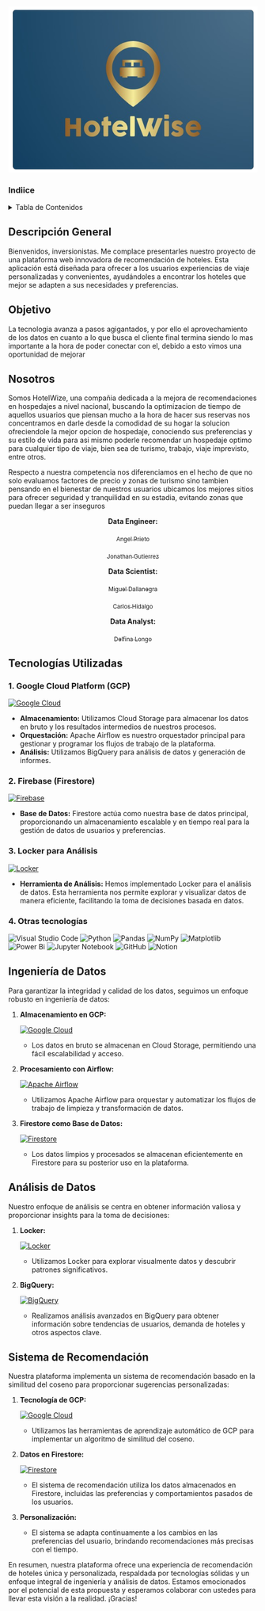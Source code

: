 <div align="center">

![wink](src\logo\Hotelwise.PNG)
</div>


### Indiice
<!-- TABLE OF CONTENTS -->
<details>
  <summary>Tabla de Contenidos</summary>
  <ol>
    <li><a href="#descripción-general">Descripción General</a></li>
    <li><a href="#objetivo">Objetivo</a></li>
    <li><a href="#nosotros">Nosotros</a></li>
    <li><a href="#tecnologías-utilizadas">Tecnologías utilizadas</a></li>
    <li><a href="#ingeniería-de-datos">Ingeniería de Datos</a></li>
    <li><a href="#análisis-de-datos">Análisis de Datos</a></li>
    <li><a href="#sistema-de-recomendación">Sistema de Recomendación</a></li>
  </ol>
</details>

## Descripción General

Bienvenidos, inversionistas. Me complace presentarles nuestro proyecto de una plataforma web innovadora de recomendación de hoteles. Esta aplicación está diseñada para ofrecer a los usuarios experiencias de viaje personalizadas y convenientes, ayudándoles a encontrar los hoteles que mejor se adapten a sus necesidades y preferencias.

## Objetivo

La tecnologia avanza a pasos agigantados, y por ello el aprovechamiento de los datos en cuanto a lo que busca el cliente final termina siendo lo mas importante a la hora de poder conectar con el, debido a esto vimos una oportunidad de mejorar 


## Nosotros

Somos HotelWize, una compañia dedicada a la mejora de recomendaciones en hospedajes a nivel nacional, buscando la optimizacion de tiempo de aquellos usuarios que piensan mucho a la hora de hacer sus reservas nos concentramos en darle desde la comodidad de su hogar la solucion ofreciendole la mejor opcion de hospedaje, conociendo sus preferencias y su estilo de vida para asi mismo poderle recomendar un hospedaje optimo para cualquier tipo de viaje, bien sea de turismo, trabajo, viaje imprevisto, entre otros.

Respecto a nuestra competencia nos diferenciamos en el hecho de que no solo evaluamos factores de precio y zonas de turismo sino tambien pensando en el bienestar de nuestros usuarios ubicamos los mejores sitios para ofrecer seguridad y tranquilidad en su estadia, evitando zonas que puedan llegar a ser inseguros 

<div align="center">
  
**Data Engineer:**
</div>

<div align="center">

[<sub>Angel Prieto</sub>](https://www.linkedin.com/in/angelprieto92/)
</div>

<div align="center">

[<sub>Jonathan Gutierrez</sub>](https://www.linkedin.com/in/jonathangutierrezl/)
</div>

<div align="center">

**Data Scientist:**
</div>

<div align="center">

[<sub>Miguel Dallanegra</sub>]()
</div>

<div align="center">

[<sub>Carlos Hidalgo</sub>](https://www.linkedin.com/in/carlos-hidalgo84/)
</div>

<div align="center">

**Data Analyst:** 

</div>

<div align="center">

[<sub>Delfina Longo</sub>](https://www.linkedin.com/in/delfina-longo-pe%C3%B1a-44b4b623b/)

</div>

## Tecnologías Utilizadas

### 1. Google Cloud Platform (GCP) 
[![Google Cloud](https://img.shields.io/badge/Google_Cloud-4285F4?style=for-the-badge&logo=google-cloud&logoColor=white)](https://console.cloud.google.com/welcome)

- **Almacenamiento:** Utilizamos Cloud Storage para almacenar los datos en bruto y los resultados intermedios de nuestros procesos.
- **Orquestación:** Apache Airflow es nuestro orquestador principal para gestionar y programar los flujos de trabajo de la plataforma.
- **Análisis:** Utilizamos BigQuery para análisis de datos y generación de informes.

### 2. Firebase (Firestore) 
[![Firebase](https://img.shields.io/badge/firebase-ffca28?style=for-the-badge&logo=firebase&logoColor=black)](https://firebase.google.com/docs/firestore?hl=es-419)

- **Base de Datos:** Firestore actúa como nuestra base de datos principal, proporcionando un almacenamiento escalable y en tiempo real para la gestión de datos de usuarios y preferencias.

### 3. Locker para Análisis
[![Locker](https://img.shields.io/badge/Locker-333333?style=for-the-badge&logo=lock&logoColor=white)](https://cloud.google.com/looker?hl=es)

- **Herramienta de Análisis:** Hemos implementado Locker para el análisis de datos. Esta herramienta nos permite explorar y visualizar datos de manera eficiente, facilitando la toma de decisiones basada en datos.
### 4. Otras tecnologías

![Visual Studio Code](https://img.shields.io/badge/Visual_Studio_Code-007ACC?style=for-the-badge&logo=visual-studio-code&logoColor=white)
![Python](https://img.shields.io/badge/python-3670A0?style=for-the-badge&logo=python&logoColor=ffdd54)
![Pandas](https://img.shields.io/badge/pandas-%23150458.svg?style=for-the-badge&logo=pandas&logoColor=white)
![NumPy](https://img.shields.io/badge/numpy-%23013243.svg?style=for-the-badge&logo=numpy&logoColor=white)
![Matplotlib](https://img.shields.io/badge/Matplotlib-%23ffffff.svg?style=for-the-badge&logo=Matplotlib&logoColor=black)
![Power Bi](https://img.shields.io/badge/power_bi-F2C811?style=for-the-badge&logo=powerbi&logoColor=black)
![Jupyter Notebook](https://img.shields.io/badge/jupyter-%23FA0F00.svg?style=for-the-badge&logo=jupyter&logoColor=white)
![GitHub](https://img.shields.io/badge/github-%23121011.svg?style=for-the-badge&logo=github&logoColor=white)
![Notion](https://img.shields.io/badge/Notion-000000?style=for-the-badge&logo=notion&logoColor=white)
## Ingeniería de Datos

Para garantizar la integridad y calidad de los datos, seguimos un enfoque robusto en ingeniería de datos:

1. **Almacenamiento en GCP:**

    [![Google Cloud](https://img.shields.io/badge/Google_Cloud-4285F4?style=for-the-badge&logo=google-cloud&logoColor=white)](https://console.cloud.google.com/welcome)
   
   - Los datos en bruto se almacenan en Cloud Storage, permitiendo una fácil escalabilidad y acceso.

2. **Procesamiento con Airflow:**

    [![Apache Airflow](https://img.shields.io/badge/Apache_Airflow-017CEE?style=for-the-badge&logo=apache-airflow&logoColor=white)](https://airflow.apache.org/)
   
   - Utilizamos Apache Airflow para orquestar y automatizar los flujos de trabajo de limpieza y transformación de datos.

3. **Firestore como Base de Datos:**

    [![Firestore](https://img.shields.io/badge/Cloud_Firestore-FFCA28?style=for-the-badge&logo=firebase&logoColor=black)](https://firebase.google.com/docs/firestore?hl=es-419)
   
   - Los datos limpios y procesados se almacenan eficientemente en Firestore para su posterior uso en la plataforma.

## Análisis de Datos

Nuestro enfoque de análisis se centra en obtener información valiosa y proporcionar insights para la toma de decisiones:

1. **Locker:**

    [![Locker](https://img.shields.io/badge/Locker-333333?style=for-the-badge&logo=lock&logoColor=withe)](https://cloud.google.com/looker?hl=es)
   
   - Utilizamos Locker para explorar visualmente datos y descubrir patrones significativos.

2. **BigQuery:**

    [![BigQuery](https://img.shields.io/badge/BigQuery-4285F4?style=for-the-badge&logo=google-cloud&logoColor=white)](https://cloud.google.com/bigquery?utm_source=pmax&utm_medium=pmax&utm_campaign=FY24-Q1-usecasesproduct_dr&utm_content=latampaidmedia_LATAM_cloud-pmax_dr_image_gcp_gdn_usecasesproduct_BigQuery2_OPID-3878356_1707800&utmterm-&hl=es&gad_source=1&gclid=CjwKCAiA8YyuBhBSEiwA5R3-EwgthdMQs5bpqpE8wNeNWHFCNDLhrS2GoprtyEVvjtiXSO7ePt0ugRoCfu8QAvD_BwE)
   
   - Realizamos análisis avanzados en BigQuery para obtener información sobre tendencias de usuarios, demanda de hoteles y otros aspectos clave.

## Sistema de Recomendación

Nuestra plataforma implementa un sistema de recomendación basado en la similitud del coseno para proporcionar sugerencias personalizadas:

1. **Tecnología de GCP:**

    [![Google Cloud](https://img.shields.io/badge/Google_Cloud-4285F4?style=for-the-badge&logo=google-cloud&logoColor=white)](https://cloud.google.com/recommender/docs/overview?hl=es-419)
   
   - Utilizamos las herramientas de aprendizaje automático de GCP para implementar un algoritmo de similitud del coseno.

2. **Datos en Firestore:**
   
   [![Firestore](https://img.shields.io/badge/Cloud_Firestore-FFCA28?style=for-the-badge&logo=firebase&logoColor=black)](https://firebase.google.com/docs/firestore?hl=es-419)

   - El sistema de recomendación utiliza los datos almacenados en Firestore, incluidas las preferencias y comportamientos pasados de los usuarios.

3. **Personalización:**
   
   - El sistema se adapta continuamente a los cambios en las preferencias del usuario, brindando recomendaciones más precisas con el tiempo.

En resumen, nuestra plataforma ofrece una experiencia de recomendación de hoteles única y personalizada, respaldada por tecnologías sólidas y un enfoque integral de ingeniería y análisis de datos. Estamos emocionados por el potencial de esta propuesta y esperamos colaborar con ustedes para llevar esta visión a la realidad. ¡Gracias!